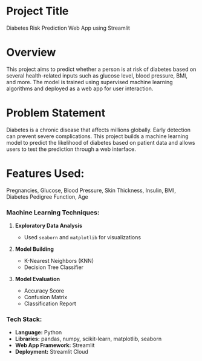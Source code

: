 # Project Title
Diabetes Risk Prediction Web App using Streamlit

# Overview
This project aims to predict whether a person is at risk of diabetes based on several health-related inputs such as glucose level, blood pressure, BMI, and more. The model is trained using supervised machine learning algorithms and deployed as a web app for user interaction.

# Problem Statement
Diabetes is a chronic disease that affects millions globally. Early detection can prevent severe complications. This project builds a machine learning model to predict the likelihood of diabetes based on patient data and allows users to test the prediction through a web interface.

# Features Used:
Pregnancies,
Glucose,
Blood Pressure,
Skin Thickness,
Insulin,
BMI,
Diabetes Pedigree Function,
Age
### Machine Learning Techniques:

1. **Exploratory Data Analysis**
   - Used `seaborn` and `matplotlib` for visualizations

2. **Model Building**
   - K-Nearest Neighbors (KNN)
   - Decision Tree Classifier

3. **Model Evaluation**
   - Accuracy Score
   - Confusion Matrix
   - Classification Report

### Tech Stack:

- **Language:** Python  
- **Libraries:** pandas, numpy, scikit-learn, matplotlib, seaborn  
- **Web App Framework:** Streamlit  
- **Deployment:** Streamlit Cloud
